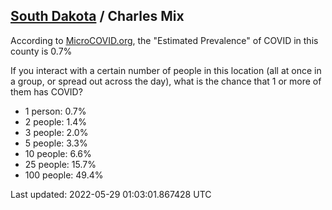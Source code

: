 
## [South Dakota](/united-states/south-dakota) / Charles Mix

According to [MicroCOVID.org](http://microcovid.org),
the "Estimated Prevalence" of COVID in this county is 0.7%

If you interact with a certain number of people in this location
(all at once in a group, or spread out across the day), what is the chance that
1 or more of them has COVID?

- 1 person: 0.7%
- 2 people: 1.4%
- 3 people: 2.0%
- 5 people: 3.3%
- 10 people: 6.6%
- 25 people: 15.7%
- 100 people: 49.4%

Last updated: 2022-05-29 01:03:01.867428 UTC
